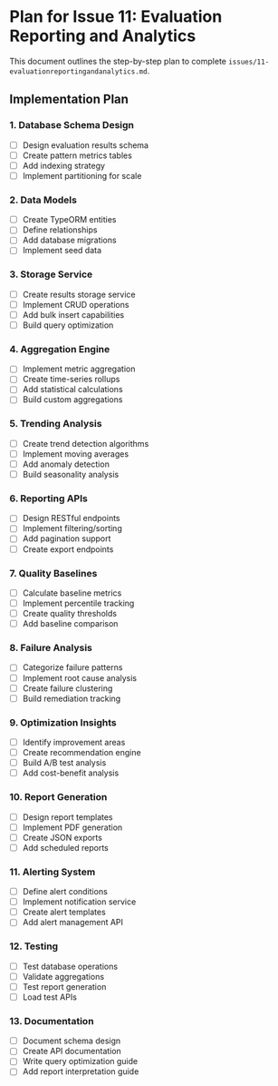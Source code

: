 # Plan for Issue 11: Evaluation Reporting and Analytics

This document outlines the step-by-step plan to complete `issues/11-evaluationreportingandanalytics.md`.

## Implementation Plan

### 1. Database Schema Design
- [ ] Design evaluation results schema
- [ ] Create pattern metrics tables
- [ ] Add indexing strategy
- [ ] Implement partitioning for scale

### 2. Data Models
- [ ] Create TypeORM entities
- [ ] Define relationships
- [ ] Add database migrations
- [ ] Implement seed data

### 3. Storage Service
- [ ] Create results storage service
- [ ] Implement CRUD operations
- [ ] Add bulk insert capabilities
- [ ] Build query optimization

### 4. Aggregation Engine
- [ ] Implement metric aggregation
- [ ] Create time-series rollups
- [ ] Add statistical calculations
- [ ] Build custom aggregations

### 5. Trending Analysis
- [ ] Create trend detection algorithms
- [ ] Implement moving averages
- [ ] Add anomaly detection
- [ ] Build seasonality analysis

### 6. Reporting APIs
- [ ] Design RESTful endpoints
- [ ] Implement filtering/sorting
- [ ] Add pagination support
- [ ] Create export endpoints

### 7. Quality Baselines
- [ ] Calculate baseline metrics
- [ ] Implement percentile tracking
- [ ] Create quality thresholds
- [ ] Add baseline comparison

### 8. Failure Analysis
- [ ] Categorize failure patterns
- [ ] Implement root cause analysis
- [ ] Create failure clustering
- [ ] Build remediation tracking

### 9. Optimization Insights
- [ ] Identify improvement areas
- [ ] Create recommendation engine
- [ ] Build A/B test analysis
- [ ] Add cost-benefit analysis

### 10. Report Generation
- [ ] Design report templates
- [ ] Implement PDF generation
- [ ] Create JSON exports
- [ ] Add scheduled reports

### 11. Alerting System
- [ ] Define alert conditions
- [ ] Implement notification service
- [ ] Create alert templates
- [ ] Add alert management API

### 12. Testing
- [ ] Test database operations
- [ ] Validate aggregations
- [ ] Test report generation
- [ ] Load test APIs

### 13. Documentation
- [ ] Document schema design
- [ ] Create API documentation
- [ ] Write query optimization guide
- [ ] Add report interpretation guide
